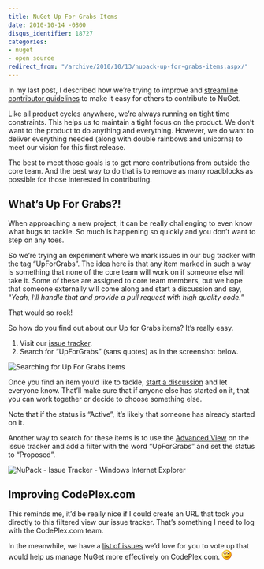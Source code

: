 ```yaml
---
title: NuGet Up For Grabs Items
date: 2010-10-14 -0800
disqus_identifier: 18727
categories:
- nuget
- open source
redirect_from: "/archive/2010/10/13/nupack-up-for-grabs-items.aspx/"
---
```


In my last post, I described how we’re trying to improve and [streamline
contributor
guidelines](https://haacked.com/archive/2010/10/14/updating-nupack-contributor-guidelines.aspx "Updating NuPack Contributor Guidelines")
to make it easy for others to contribute to NuGet.

Like all product cycles anywhere, we’re always running on tight time
constraints. This helps us to maintain a tight focus on the product. We
don’t want to the product to do anything and everything. However, we do
want to deliver everything needed (along with double rainbows and
unicorns) to meet our vision for this first release.

The best to meet those goals is to get more contributions from outside
the core team. And the best way to do that is to remove as many
roadblocks as possible for those interested in contributing.

What’s Up For Grabs?!
---------------------

When approaching a new project, it can be really challenging to even
know what bugs to tackle. So much is happening so quickly and you don’t
want to step on any toes.

So we’re trying an experiment where we mark issues in our bug tracker
with the tag “UpForGrabs”. The idea here is that any item marked in such
a way is something that none of the core team will work on if someone
else will take it. Some of these are assigned to core team members, but
we hope that someone externally will come along and start a discussion
and say, “*Yeah, I’ll handle that and provide a pull request with high
quality code.*”

That would so rock!

So how do you find out about our Up for Grabs items? It’s really easy.

1.  Visit our [issue
    tracker](http://nuget.codeplex.com/workitem/list/basic "Issue Tracker").
2.  Search for “UpForGrabs” (sans quotes) as in the screenshot below.

![Searching for Up For Grabs
Items](/images/haacked_com/WindowsLiveWriter/NuPack-Up-For-Grabs-Items_7F02/up-for-grabs_3.png "Searching for Up For Grabs Items")

Once you find an item you’d like to tackle, [start a
discussion](http://nuget.codeplex.com/discussions "Discussion") and let
everyone know. That’ll make sure that if anyone else has started on it,
that you can work together or decide to choose something else.

Note that if the status is “Active”, it’s likely that someone has
already started on it.

Another way to search for these items is to use the [Advanced
View](http://nuget.codeplex.com/WorkItem/AdvancedList.aspx "Advanced View")
on the issue tracker and add a filter with the word “UpForGrabs” and set
the status to “Proposed”.

![NuPack - Issue Tracker - Windows Internet
Explorer](/images/haacked_com/WindowsLiveWriter/NuPack-Up-For-Grabs-Items_7F02/NuGet-Issue-Tracker.png "NuPack - Issue Tracker - Windows Internet Explorer")

Improving CodePlex.com
----------------------

This reminds me, it’d be really nice if I could create an URL that took
you directly to this filtered view our issue tracker. That’s something I
need to log with the CodePlex.com team.

In the meanwhile, we have a [list of
issues](http://nuget.codeplex.com/wikipage?title=Support%20the%20Project "Help the Project")
we’d love for you to vote up that would help us manage NuGet more
effectively on CodePlex.com.
![Smile](/images/haacked_com/WindowsLiveWriter/NuPack-Up-For-Grabs-Items_7F02/wlEmoticon-smile_2.png)

